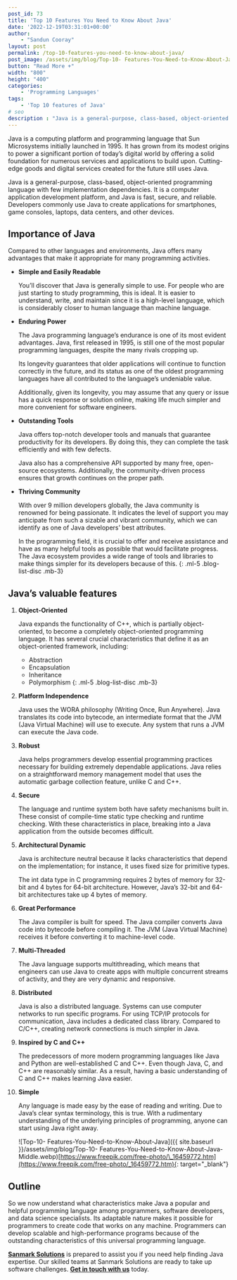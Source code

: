 ```yaml
---
post_id: 73
title: 'Top 10 Features You Need to Know About Java'
date: '2022-12-19T03:31:01+00:00'
author: 
    - "Sandun Cooray"
layout: post
permalink: /top-10-features-you-need-to-know-about-java/
post_image: /assets/img/blog/Top-10- Features-You-Need-to-Know-About-Java-post-image.webp
button: "Read More +"
width: "800"
height: "400"
categories:
    - 'Programming Languages'
tags:
    - 'Top 10 features of Java'
# seo
description : "Java is a general-purpose, class-based, object-oriented programming language with few implementation dependencies."
---
```


Java is a computing platform and programming language that Sun Microsystems initially launched in 1995. It has grown from its modest origins to power a significant portion of today’s digital world by offering a solid foundation for numerous services and applications to build upon. Cutting-edge goods and digital services created for the future still uses Java.

Java is a general-purpose, class-based, object-oriented programming language with few implementation dependencies. It is a computer application development platform, and Java is fast, secure, and reliable. Developers commonly use Java to create applications for smartphones, game consoles, laptops, data centers, and other devices.

## Importance of Java

Compared to other languages and environments, Java offers many advantages that make it appropriate for many programming activities.

- **Simple and Easily Readable**

    You’ll discover that Java is generally simple to use. For people who are just starting to study programming, this is ideal. It is easier to understand, write, and maintain since it is a high-level language, which is considerably closer to human language than machine language.

- **Enduring Power**

    The Java programming language’s endurance is one of its most evident advantages. Java, first released in 1995, is still one of the most popular programming languages, despite the many rivals cropping up.

    Its longevity guarantees that older applications will continue to function correctly in the future, and its status as one of the oldest programming languages have all contributed to the language’s undeniable value.

    Additionally, given its longevity, you may assume that any query or issue has a quick response or solution online, making life much simpler and more convenient for software engineers.

- **Outstanding Tools**

    Java offers top-notch developer tools and manuals that guarantee productivity for its developers. By doing this, they can complete the task efficiently and with few defects.

    Java also has a comprehensive API supported by many free, open-source ecosystems. Additionally, the community-driven process ensures that growth continues on the proper path.

- **Thriving Community**

    With over 9 million developers globally, the Java community is renowned for being passionate. It indicates the level of support you may anticipate from such a sizable and vibrant community, which we can identify as one of Java developers’ best attributes.

    In the programming field, it is crucial to offer and receive assistance and have as many helpful tools as possible that would facilitate progress. The Java ecosystem provides a wide range of tools and libraries to make things simpler for its developers because of this.
{: .ml-5 .blog-list-disc .mb-3}

## Java’s valuable features

1. **Object-Oriented**

    Java expands the functionality of C++, which is partially object-oriented, to become a completely object-oriented programming language. It has several crucial characteristics that define it as an object-oriented framework, including:

    - Abstraction
    - Encapsulation
    - Inheritance
    - Polymorphism
    {: .ml-5 .blog-list-disc .mb-3}

2. **Platform Independence**

    Java uses the WORA philosophy (Writing Once, Run Anywhere). Java translates its code into bytecode, an intermediate format that the JVM (Java Virtual Machine) will use to execute. Any system that runs a JVM can execute the Java code.

3. **Robust**

    Java helps programmers develop essential programming practices necessary for building extremely dependable applications. Java relies on a straightforward memory management model that uses the automatic garbage collection feature, unlike C and C++.

4. **Secure**

    The language and runtime system both have safety mechanisms built in. These consist of compile-time static type checking and runtime checking. With these characteristics in place, breaking into a Java application from the outside becomes difficult.

5. **Architectural Dynamic**

    Java is architecture neutral because it lacks characteristics that depend on the implementation; for instance, it uses fixed size for primitive types.

    The int data type in C programming requires 2 bytes of memory for 32-bit and 4 bytes for 64-bit architecture. However, Java’s 32-bit and 64-bit architectures take up 4 bytes of memory.

6. **Great Performance**

    The Java compiler is built for speed. The Java compiler converts Java code into bytecode before compiling it. The JVM (Java Virtual Machine) receives it before converting it to machine-level code.

7. **Multi-Threaded**

    The Java language supports multithreading, which means that engineers can use Java to create apps with multiple concurrent streams of activity, and they are very dynamic and responsive.

8. **Distributed**

    Java is also a distributed language. Systems can use computer networks to run specific programs. For using TCP/IP protocols for communication, Java includes a dedicated class library. Compared to C/C++, creating network connections is much simpler in Java.

9. **Inspired by C and C++**

    The predecessors of more modern programming languages like Java and Python are well-established C and C++. Even though Java, C, and C++ are reasonably similar. As a result, having a basic understanding of C and C++ makes learning Java easier.

10. **Simple**

    Any language is made easy by the ease of reading and writing. Due to Java’s clear syntax terminology, this is true. With a rudimentary understanding of the underlying principles of programming, anyone can start using Java right away.

    ![Top-10- Features-You-Need-to-Know-About-Java]({{ site.baseurl }}/assets/img/blog/Top-10- Features-You-Need-to-Know-About-Java-Middle.webp)[https://www.freepik.com/free-photo/\_16459772.htm](https://www.freepik.com/free-photo/_16459772.htm){: target="_blank"}

## Outline

So we now understand what characteristics make Java a popular and helpful programming language among programmers, software developers, and data science specialists. Its adaptable nature makes it possible for programmers to create code that works on any machine. Programmers can develop scalable and high-performance programs because of the outstanding characteristics of this universal programming language.

[**Sanmark Solutions**]({{site.baseurl}}/) is prepared to assist you if you need help finding Java expertise. Our skilled teams at Sanmark Solutions are ready to take up software challenges. [**Get in touch with us**]({{site.baseurl}}/contact/) today.
